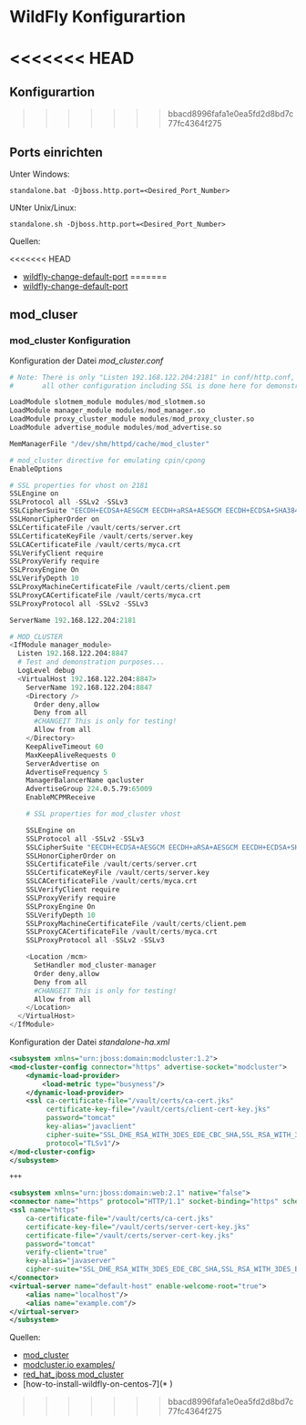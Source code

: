 # WildFly Konfigurartion

<<<<<<< HEAD
=======
## Konfigurartion

>>>>>>> bbacd8996fafa1e0ea5fd2d8bd7c77fc4364f275
## Ports einrichten

Unter Windows:

`standalone.bat -Djboss.http.port=<Desired_Port_Number>`

UNter Unix/Linux:

`standalone.sh -Djboss.http.port=<Desired_Port_Number>`

Quellen:

<<<<<<< HEAD
* [wildfly-change-default-port](https://www.baeldung.com/wildfly-change-default-port)
=======
* [wildfly-change-default-port](https://www.baeldung.com/wildfly-change-default-port)

## mod_cluser

### mod_cluster Konfiguration 

Konfiguration der Datei _mod_cluster.conf_

```s
# Note: There is only "Listen 192.168.122.204:2181" in conf/http.conf,
#       all other configuration including SSL is done here for demonstration purposes.

LoadModule slotmem_module modules/mod_slotmem.so
LoadModule manager_module modules/mod_manager.so
LoadModule proxy_cluster_module modules/mod_proxy_cluster.so
LoadModule advertise_module modules/mod_advertise.so

MemManagerFile "/dev/shm/httpd/cache/mod_cluster"

# mod_cluster directive for emulating cpin/cpong
EnableOptions

# SSL properties for vhost on 2181
SSLEngine on
SSLProtocol all -SSLv2 -SSLv3
SSLCipherSuite "EECDH+ECDSA+AESGCM EECDH+aRSA+AESGCM EECDH+ECDSA+SHA384 EECDH+ECDSA+SHA256 EECDH+aRSA+SHA384 EECDH+aRSA+SHA256 EECDH+aRSA+RC4 EECDH EDH+aRSA !RC4 !aNULL !eNULL !LOW !3DES !MD5 !EXP !PSK !SRP !DSS"
SSLHonorCipherOrder on
SSLCertificateFile /vault/certs/server.crt
SSLCertificateKeyFile /vault/certs/server.key
SSLCACertificateFile /vault/certs/myca.crt
SSLVerifyClient require
SSLProxyVerify require
SSLProxyEngine On
SSLVerifyDepth 10
SSLProxyMachineCertificateFile /vault/certs/client.pem
SSLProxyCACertificateFile /vault/certs/myca.crt
SSLProxyProtocol all -SSLv2 -SSLv3

ServerName 192.168.122.204:2181

# MOD_CLUSTER
<IfModule manager_module>
  Listen 192.168.122.204:8847
  # Test and demonstration purposes...
  LogLevel debug
  <VirtualHost 192.168.122.204:8847>
    ServerName 192.168.122.204:8847
    <Directory />
      Order deny,allow
      Deny from all
      #CHANGEIT This is only for testing!
      Allow from all
    </Directory>
    KeepAliveTimeout 60
    MaxKeepAliveRequests 0
    ServerAdvertise on
    AdvertiseFrequency 5
    ManagerBalancerName qacluster
    AdvertiseGroup 224.0.5.79:65009
    EnableMCPMReceive

    # SSL properties for mod_cluster vhost

    SSLEngine on
    SSLProtocol all -SSLv2 -SSLv3
    SSLCipherSuite "EECDH+ECDSA+AESGCM EECDH+aRSA+AESGCM EECDH+ECDSA+SHA384 EECDH+ECDSA+SHA256 EECDH+aRSA+SHA384 EECDH+aRSA+SHA256 EECDH+aRSA+RC4 EECDH EDH+aRSA !RC4 !aNULL !eNULL !LOW !3DES !MD5 !EXP !PSK !SRP !DSS"
    SSLHonorCipherOrder on
    SSLCertificateFile /vault/certs/server.crt
    SSLCertificateKeyFile /vault/certs/server.key
    SSLCACertificateFile /vault/certs/myca.crt
    SSLVerifyClient require
    SSLProxyVerify require
    SSLProxyEngine On
    SSLVerifyDepth 10
    SSLProxyMachineCertificateFile /vault/certs/client.pem
    SSLProxyCACertificateFile /vault/certs/myca.crt
    SSLProxyProtocol all -SSLv2 -SSLv3

    <Location /mcm>
      SetHandler mod_cluster-manager
      Order deny,allow
      Deny from all
      #CHANGEIT This is only for testing!
      Allow from all
    </Location>
  </VirtualHost>
</IfModule>
```

Konfiguration der Datei _standalone-ha.xml_

```xml
<subsystem xmlns="urn:jboss:domain:modcluster:1.2">
<mod-cluster-config connector="https" advertise-socket="modcluster">
    <dynamic-load-provider>
        <load-metric type="busyness"/>
    </dynamic-load-provider>
    <ssl ca-certificate-file="/vault/certs/ca-cert.jks"
         certificate-key-file="/vault/certs/client-cert-key.jks"
         password="tomcat" 
         key-alias="javaclient" 
         cipher-suite="SSL_DHE_RSA_WITH_3DES_EDE_CBC_SHA,SSL_RSA_WITH_3DES_EDE_CBC_SHA,SSL_DHE_DSS_WITH_3DES_EDE_CBC_SHA"
         protocol="TLSv1"/>
</mod-cluster-config>
</subsystem>

+++

<subsystem xmlns="urn:jboss:domain:web:2.1" native="false">
<connector name="https" protocol="HTTP/1.1" socket-binding="https" scheme="https" enabled="true" secure="true">
<ssl name="https" 
    ca-certificate-file="/vault/certs/ca-cert.jks" 
    certificate-key-file="/vault/certs/server-cert-key.jks"
    certificate-file="/vault/certs/server-cert-key.jks"
    password="tomcat"
    verify-client="true"
    key-alias="javaserver"
    cipher-suite="SSL_DHE_RSA_WITH_3DES_EDE_CBC_SHA,SSL_RSA_WITH_3DES_EDE_CBC_SHA,SSL_DHE_DSS_WITH_3DES_EDE_CBC_SHA" protocol="TLSv1"/>
</connector>
<virtual-server name="default-host" enable-welcome-root="true">
    <alias name="localhost"/>
    <alias name="example.com"/>
</virtual-server>
</subsystem>

```

Quellen:

* [mod_cluster](https://docs.modcluster.io/)
* [modcluster.io examples/](https://modcluster.io/examples/)
* [red_hat_jboss mod_cluster](https://access.redhat.com/documentation/en-us/red_hat_jboss_operations_network/3.0/html/manage_jboss_servers/mod_cluster)
* [how-to-install-wildfly-on-centos-7](* [](https://linuxize.com/post/how-to-install-wildfly-on-centos-7/))
>>>>>>> bbacd8996fafa1e0ea5fd2d8bd7c77fc4364f275
